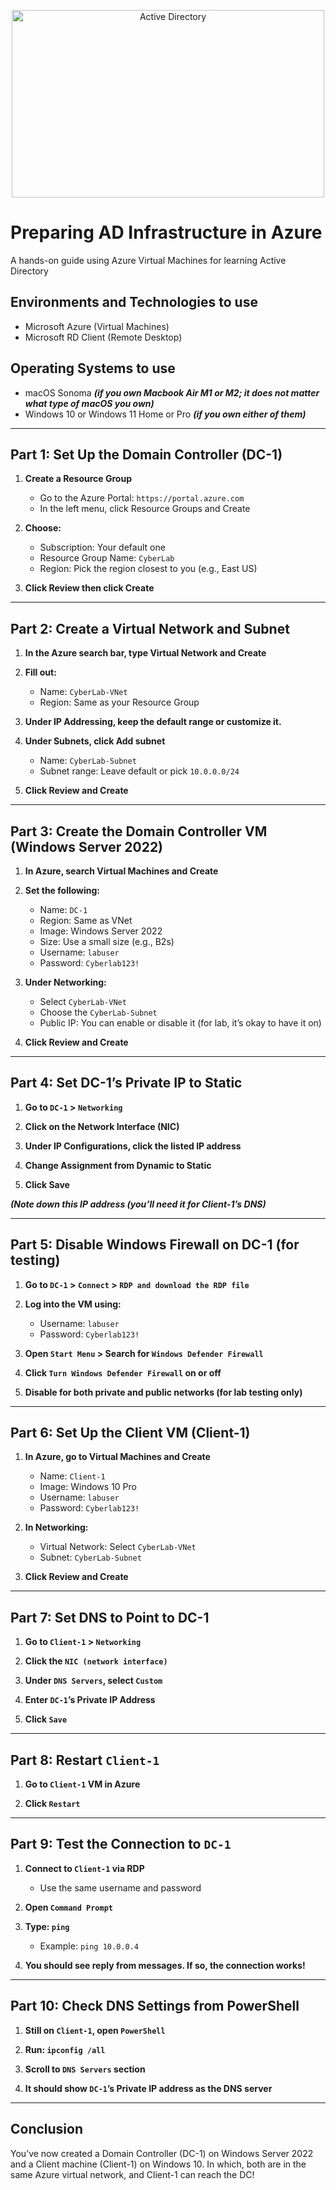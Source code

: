 <p align="center">
<img src="https://i.imgur.com/Ucqw15T.jpeg" alt="Active Directory" width=500 height=300/> 
</p>

<h1>Preparing AD Infrastructure in Azure</h1>
<p>A hands-on guide using Azure Virtual Machines for learning Active Directory</p>

<h2>Environments and Technologies to use</h2>

- Microsoft Azure (Virtual Machines)
- Microsoft RD Client (Remote Desktop)

<h2>Operating Systems to use</h2>

- macOS Sonoma ***(if you own Macbook Air M1 or M2; it does not matter what type of macOS you own)***
- Windows 10 or Windows 11 Home or Pro ***(if you own either of them)***

-----

## Part 1: Set Up the Domain Controller (DC-1)

1. **Create a Resource Group**
   - Go to the Azure Portal: `https://portal.azure.com`
   - In the left menu, click Resource Groups and Create

2. **Choose:**
   - Subscription: Your default one
   - Resource Group Name: `CyberLab`
   - Region: Pick the region closest to you (e.g., East US)

3. **Click Review then click Create**

-----

## Part 2: Create a Virtual Network and Subnet

1. **In the Azure search bar, type Virtual Network and Create**

2. **Fill out:**
   - Name: `CyberLab-VNet`
   - Region: Same as your Resource Group

3. **Under IP Addressing, keep the default range or customize it.**

4. **Under Subnets, click Add subnet**
    - Name: `CyberLab-Subnet`
    - Subnet range: Leave default or pick `10.0.0.0/24`

5. **Click Review and Create**

-----

## Part 3: Create the Domain Controller VM (Windows Server 2022)

1. **In Azure, search Virtual Machines and Create**

2. **Set the following:**
    - Name: `DC-1`
    - Region: Same as VNet
    - Image: Windows Server 2022
    - Size: Use a small size (e.g., B2s)
    - Username: `labuser`
    - Password: `Cyberlab123!`

3. **Under Networking:**
     - Select `CyberLab-VNet`
     - Choose the `CyberLab-Subnet`
     - Public IP: You can enable or disable it (for lab, it’s okay to have it on)

4. **Click Review and Create**

-----

## Part 4: Set DC-1’s Private IP to Static
	
1.	**Go to `DC-1` > `Networking`**

2.	**Click on the Network Interface (NIC)**

3.	**Under IP Configurations, click the listed IP address**

4.	**Change Assignment from Dynamic to Static**

5.	**Click Save**

***(Note down this IP address (you’ll need it for Client-1’s DNS)***

-----

## Part 5: Disable Windows Firewall on DC-1 (for testing)
	
1.	**Go to `DC-1` > `Connect` > `RDP and download the RDP file`**

2.	**Log into the VM using:**
     - Username: `labuser`
     - Password: `Cyberlab123!`

3.	**Open `Start Menu` > Search for `Windows Defender Firewall`**

4.	**Click `Turn Windows Defender Firewall` on or off**

5.	**Disable for both private and public networks (for lab testing only)**

-----

## Part 6: Set Up the Client VM (Client-1)

1. **In Azure, go to Virtual Machines and Create**
    - Name: `Client-1`
    - Image: Windows 10 Pro
    - Username: `labuser`
    - Password: `Cyberlab123!`

2.	**In Networking:**
    - Virtual Network: Select `CyberLab-VNet`
    - Subnet: `CyberLab-Subnet`

3.	**Click Review and Create**

-----

## Part 7: Set DNS to Point to DC-1

1.	**Go to `Client-1` > `Networking`**

2.	**Click the `NIC (network interface)`**

3.	**Under `DNS Servers`, select `Custom`**

4.	**Enter `DC-1`’s Private IP Address**

5.	**Click `Save`**

-----

## Part 8: Restart `Client-1`

1.	**Go to `Client-1` VM in Azure**

2.	**Click `Restart`**

-----

## Part 9: Test the Connection to `DC-1`

1. **Connect to `Client-1` via RDP**
   - Use the same username and password

2.	**Open `Command Prompt`**

3.	**Type: `ping` <DC-1 private IP>**
    - Example: `ping 10.0.0.4`

4.	**You should see reply from messages. If so, the connection works!**

-----

## Part 10: Check DNS Settings from PowerShell

1.	**Still on `Client-1`, open `PowerShell`**

2.	**Run: `ipconfig /all`**

3.	**Scroll to `DNS Servers` section**

4.	**It should show `DC-1`’s Private IP address as the DNS server**

-----

## Conclusion

You’ve now created a Domain Controller (DC-1) on Windows Server 2022 and a Client machine (Client-1) on Windows 10. In which, both are in the same Azure virtual network, and Client-1 can reach the DC!
